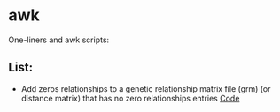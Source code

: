 # awk
One-liners and awk scripts:

## List:

* Add zeros relationships to a genetic relationship matrix file (grm) (or distance matrix) that has no zero relationships entries [Code](/add_zeros_grm.awk)

